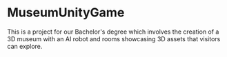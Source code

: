 # MuseumUnityGame
This is a project for our Bachelor's degree which involves the creation of a 3D museum with an AI robot and rooms showcasing 3D assets that visitors can explore.
